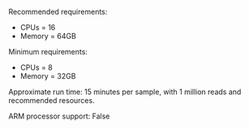 Recommended requirements:

+ CPUs = 16
+ Memory = 64GB

Minimum requirements:

+ CPUs = 8
+ Memory = 32GB

Approximate run time: 15 minutes per sample, with 1 million reads and recommended resources.

ARM processor support: False
